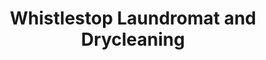 ---
title: "Whistlestop Laundromat and Drycleaning"
url: /hornell/whistlestop-laundromat-and-drycleaning/
shop: Wäscherei
---